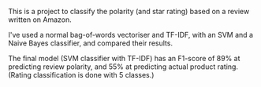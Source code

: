 This is a project to classify the polarity (and star rating) based on a review written on Amazon.

I've used a normal bag-of-words vectoriser and TF-IDF, with an SVM and a Naive Bayes classifier, and compared their results.

The final model (SVM classifier with TF-IDF) has an F1-score of 89% at predicting review polarity, and 55% at predicting actual product rating. (Rating classification is done with 5 classes.)
